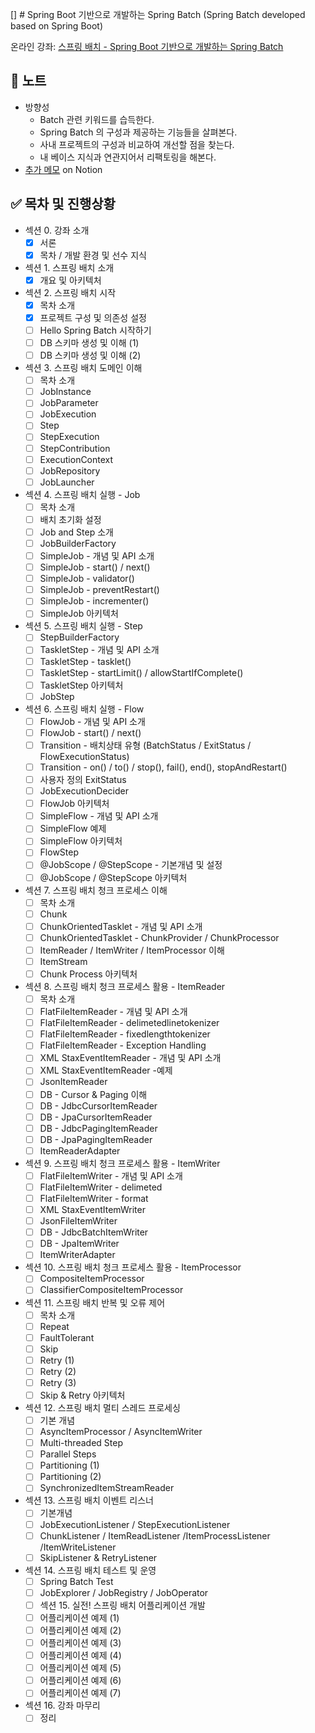 [] # Spring Boot 기반으로 개발하는 Spring Batch (Spring Batch developed based on Spring Boot)

온라인 강좌: [스프링 배치 - Spring Boot 기반으로 개발하는 Spring Batch](https://inf.run/Lf6U)

## 📝 노트
- 방향성
  - Batch 관련 키워드를 습득한다.
  - Spring Batch 의 구성과 제공하는 기능들을 살펴본다.
  - 사내 프로젝트의 구성과 비교하여 개선할 점을 찾는다.
  - 내 베이스 지식과 연관지어서 리팩토링을 해본다.
- [추가 메모](https://bnilive.notion.site/Spring-Boot-Spring-Batch-d9b12f0742004e998363b6e411f2111c) on Notion

## ✅ 목차 및 진행상황
- 섹션 0. 강좌 소개
  - [x] 서론
  - [x] 목차 / 개발 환경 및 선수 지식
- 섹션 1. 스프링 배치 소개
  - [x] 개요 및 아키텍처
- 섹션 2. 스프링 배치 시작
  - [x] 목차 소개
  - [x] 프로젝트 구성 및 의존성 설정
  - [ ] Hello Spring Batch 시작하기
  - [ ] DB 스키마 생성 및 이해 (1)
  - [ ] DB 스키마 생성 및 이해 (2)
- 섹션 3. 스프링 배치 도메인 이해
  - [ ] 목차 소개
  - [ ] JobInstance
  - [ ] JobParameter
  - [ ] JobExecution
  - [ ] Step
  - [ ] StepExecution
  - [ ] StepContribution
  - [ ] ExecutionContext
  - [ ] JobRepository
  - [ ] JobLauncher
- 섹션 4. 스프링 배치 실행 - Job
  - [ ] 목차 소개
  - [ ] 배치 초기화 설정
  - [ ] Job and Step 소개
  - [ ] JobBuilderFactory
  - [ ] SimpleJob - 개념 및 API 소개
  - [ ] SimpleJob - start() / next()
  - [ ] SimpleJob - validator()
  - [ ] SimpleJob - preventRestart()
  - [ ] SimpleJob - incrementer()
  - [ ] SimpleJob 아키텍처
- 섹션 5. 스프링 배치 실행 - Step
  - [ ] StepBuilderFactory
  - [ ] TaskletStep - 개념 및 API 소개
  - [ ] TaskletStep - tasklet()
  - [ ] TaskletStep - startLimit() / allowStartIfComplete()
  - [ ] TaskletStep 아키텍처
  - [ ] JobStep
- 섹션 6. 스프링 배치 실행 - Flow
  - [ ] FlowJob - 개념 및 API 소개
  - [ ] FlowJob - start() / next()
  - [ ] Transition - 배치상태 유형 (BatchStatus / ExitStatus / FlowExecutionStatus)
  - [ ] Transition - on() / to() / stop(), fail(), end(), stopAndRestart()
  - [ ] 사용자 정의 ExitStatus
  - [ ] JobExecutionDecider
  - [ ] FlowJob 아키텍처
  - [ ] SimpleFlow - 개념 및 API 소개
  - [ ] SimpleFlow 예제
  - [ ] SimpleFlow 아키텍처
  - [ ] FlowStep
  - [ ] @JobScope / @StepScope - 기본개념 및 설정
  - [ ] @JobScope / @StepScope 아키텍처
- 섹션 7. 스프링 배치 청크 프로세스 이해
  - [ ] 목차 소개
  - [ ] Chunk
  - [ ] ChunkOrientedTasklet - 개념 및 API 소개
  - [ ] ChunkOrientedTasklet - ChunkProvider / ChunkProcessor
  - [ ] ItemReader / ItemWriter / ItemProcessor 이해
  - [ ] ItemStream
  - [ ] Chunk Process 아키텍처
- 섹션 8. 스프링 배치 청크 프로세스 활용 - ItemReader
  - [ ] 목차 소개
  - [ ] FlatFileItemReader - 개념 및 API 소개
  - [ ] FlatFileItemReader - delimetedlinetokenizer
  - [ ] FlatFileItemReader - fixedlengthtokenizer
  - [ ] FlatFileItemReader - Exception Handling
  - [ ] XML StaxEventItemReader - 개념 및 API 소개
  - [ ] XML StaxEventItemReader -예제
  - [ ] JsonItemReader
  - [ ] DB - Cursor & Paging 이해
  - [ ] DB - JdbcCursorItemReader
  - [ ] DB - JpaCursorItemReader
  - [ ] DB - JdbcPagingItemReader
  - [ ] DB - JpaPagingItemReader
  - [ ] ItemReaderAdapter
- 섹션 9. 스프링 배치 청크 프로세스 활용 - ItemWriter
  - [ ] FlatFileItemWriter - 개념 및 API 소개
  - [ ] FlatFileItemWriter - delimeted
  - [ ] FlatFileItemWriter - format
  - [ ] XML StaxEventItemWriter
  - [ ] JsonFileItemWriter
  - [ ] DB - JdbcBatchItemWriter
  - [ ] DB - JpaItemWriter
  - [ ] ItemWriterAdapter
- 섹션 10. 스프링 배치 청크 프로세스 활용 - ItemProcessor
  - [ ] CompositeItemProcessor
  - [ ] ClassifierCompositeItemProcessor
- 섹션 11. 스프링 배치 반복 및 오류 제어
  - [ ] 목차 소개
  - [ ] Repeat
  - [ ] FaultTolerant
  - [ ] Skip
  - [ ] Retry (1)
  - [ ] Retry (2)
  - [ ] Retry (3)
  - [ ] Skip & Retry 아키텍처
- 섹션 12. 스프링 배치 멀티 스레드 프로세싱
  - [ ] 기본 개념
  - [ ] AsyncItemProcessor / AsyncItemWriter
  - [ ] Multi-threaded Step
  - [ ] Parallel Steps
  - [ ] Partitioning (1)
  - [ ] Partitioning (2)
  - [ ] SynchronizedItemStreamReader
- 섹션 13. 스프링 배치 이벤트 리스너
  - [ ] 기본개념
  - [ ] JobExecutionListener / StepExecutionListener
  - [ ] ChunkListener / ItemReadListener /ItemProcessListener /ItemWriteListener
  - [ ] SkipListener & RetryListener
- 섹션 14. 스프링 배치 테스트 및 운영
  - [ ] Spring Batch Test
  - [ ] JobExplorer / JobRegistry / JobOperator
  - [ ] 섹션 15. 실전! 스프링 배치 어플리케이션 개발
  - [ ] 어플리케이션 예제 (1)
  - [ ] 어플리케이션 예제 (2)
  - [ ] 어플리케이션 예제 (3)
  - [ ] 어플리케이션 예제 (4)
  - [ ] 어플리케이션 예제 (5)
  - [ ] 어플리케이션 예제 (6)
  - [ ] 어플리케이션 예제 (7)
- 섹션 16. 강좌 마무리
  - [ ] 정리
